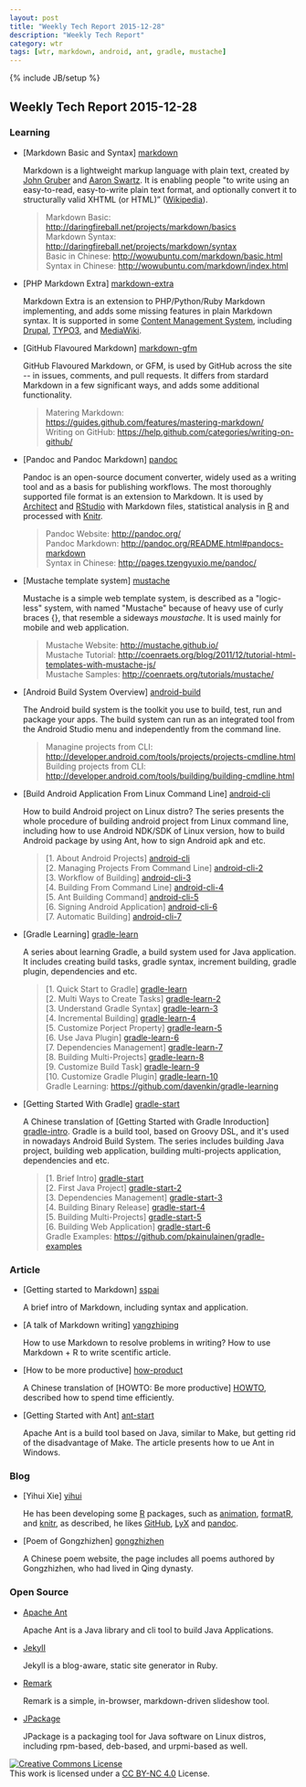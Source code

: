 ```yaml
---
layout: post
title: "Weekly Tech Report 2015-12-28"
description: "Weekly Tech Report"
category: wtr
tags: [wtr, markdown, android, ant, gradle, mustache]
---
```

{% include JB/setup %}

## Weekly Tech Report 2015-12-28

### Learning

+   [Markdown Basic and Syntax] [markdown]
    
    Markdown is a lightweight markup language with plain text, created by [John 
    Gruber] and [Aaron Swartz]. It is enabling people "to write using an 
    easy-to-read, easy-to-write plain text format, and optionally convert it to 
    structurally valid XHTML (or HTML)” ([Wikipedia][markdown wiki]).

    > Markdown Basic: <http://daringfireball.net/projects/markdown/basics>  
    > Markdown Syntax: <http://daringfireball.net/projects/markdown/syntax>  
    > Basic in Chinese: <http://wowubuntu.com/markdown/basic.html>  
    > Syntax in Chinese: <http://wowubuntu.com/markdown/index.html>  

[markdown]: http://daringfireball.net/projects/markdown/
[john gruber]: https://en.wikipedia.org/wiki/John_Gruber
[aaron swartz]: https://en.wikipedia.org/wiki/Aaron_Swartz
[markdown wiki]: https://en.wikipedia.org/wiki/Markdown

+   [PHP Markdown Extra] [markdown-extra]

    Markdown Extra is an extension to PHP/Python/Ruby Markdown implementing, and
    adds some missing features in plain Markdown syntax. It is supported in some
    [Content Management System], including [Drupal], [TYPO3], and [MediaWiki].

[markdown-extra]: https://michelf.ca/projects/php-markdown/extra/
[content management system]: https://en.wikipedia.org/wiki/Content_management_system
[Drupal]: https://drupal.org/project/markdowneditor
[TYPO3]: http://typo3.org/extensions/repository/view/markdown_content
[MediaWiki]: http://www.mediawiki.org/wiki/Extension:MarkdownExtraParser

+   [GitHub Flavoured Markdown] [markdown-gfm]

    GitHub Flavoured Markdown, or GFM, is used by GitHub across the site -- in
    issues, comments, and pull requests. It differs from stardard Markdown in a
    few significant ways, and adds some additional functionality.

    > Matering Markdown: <https://guides.github.com/features/mastering-markdown/>   
    > Writing on GitHub: <https://help.github.com/categories/writing-on-github/>

[markdown-gfm]: https://help.github.com/articles/github-flavored-markdown/

+   [Pandoc and Pandoc Markdown] [pandoc]

    Pandoc is an open-source document converter, widely used as a writing tool
    and as a basis for publishing workflows. The most thoroughly supported file
    format is an extension to Markdown. It is used by [Architect] and [RStudio]
    with Markdown files, statistical analysis in [R] and processed with [Knitr].

    > Pandoc Website: <http://pandoc.org/>  
    > Pandoc Markdown: <http://pandoc.org/README.html#pandocs-markdown>  
    > Syntax in Chinese: <http://pages.tzengyuxio.me/pandoc/>

[pandoc]: https://en.wikipedia.org/wiki/Pandoc
[architect]: https://en.wikipedia.org/wiki/Architect_(software)
[rstudio]: https://en.wikipedia.org/wiki/RStudio
[r]: https://en.wikipedia.org/wiki/R_(programming_language)
[knitr]: https://en.wikipedia.org/wiki/Knitr

+   [Mustache template system] [mustache]

    Mustache is a simple web template system, is described as a "logic-less"
    system, with named "Mustache" because of heavy use of curly braces {}, that
    resemble a sideways *moustache*. It is used mainly for mobile and web 
    application.

    > Mustache Website: <http://mustache.github.io/>  
    > Mustache Tutorial: <http://coenraets.org/blog/2011/12/tutorial-html-templates-with-mustache-js/>  
    > Mustache Samples: <http://coenraets.org/tutorials/mustache/>

[mustache]: https://en.wikipedia.org/wiki/Moustache

+   [Android Build System Overview] [android-build]

    The Android build system is the toolkit you use to build, test, run and 
    package your apps. The build system can run as an integrated tool from the 
    Android Studio menu and independently from the command line. 

    > Managine projects from CLI: <http://developer.android.com/tools/projects/projects-cmdline.html>  
    > Building projects from CLI: <http://developer.android.com/tools/building/building-cmdline.html>

[android-build]: http://developer.android.com/sdk/installing/studio-build.html

+   [Build Android Application From Linux Command Line] [android-cli]

    How to build Android project on Linux distro? The series presents the whole
    procedure of building android project from Linux command line, including
    how to use Android NDK/SDK of Linux version, how to build Android package by
    using Ant, how to sign Android apk and etc.

    > [1. About Android Projects] [android-cli]  
    > [2. Managing Projects From Command Line] [android-cli-2]  
    > [3. Workflow of Building] [android-cli-3]  
    > [4. Building From Command Line] [android-cli-4]  
    > [5. Ant Building Command] [android-cli-5]  
    > [6. Signing Android Application] [android-cli-6]  
    > [7. Automatic Building] [android-cli-7]

[android-cli]: http://www.cnblogs.com/ifantastic/p/3976742.html
[android-cli-2]: http://www.cnblogs.com/ifantastic/p/3977022.html
[android-cli-3]: http://www.cnblogs.com/ifantastic/p/3977672.html
[android-cli-4]: http://www.cnblogs.com/ifantastic/p/3979063.html
[android-cli-5]: http://www.cnblogs.com/ifantastic/p/3979260.html
[android-cli-6]: http://www.cnblogs.com/ifantastic/p/3981017.html
[android-cli-7]: http://www.cnblogs.com/ifantastic/p/3981295.html

+   [Gradle Learning] [gradle-learn]

    A series about learning Gradle, a build system used for Java application.
    It includes creating build tasks, gradle syntax, increment building, gradle
    plugin, dependencies and etc.

    > [1. Quick Start to Gradle] [gradle-learn]  
    > [2. Multi Ways to Create Tasks] [gradle-learn-2]  
    > [3. Understand Gradle Syntax] [gradle-learn-3]  
    > [4. Incremental Building] [gradle-learn-4]  
    > [5. Customize Porject Property] [gradle-learn-5]  
    > [6. Use Java Plugin] [gradle-learn-6]  
    > [7. Dependencies Management] [gradle-learn-7]  
    > [8. Building Multi-Projects] [gradle-learn-8]  
    > [9. Customize Build Task] [gradle-learn-9]  
    > [10. Customize Gradle Plugin] [gradle-learn-10]  
    > Gradle Learning: <https://github.com/davenkin/gradle-learning>

[gradle-learn]: http://www.cnblogs.com/davenkin/p/gradle-learning-1.html
[gradle-learn-2]: http://www.cnblogs.com/davenkin/p/gradle-learning-2.html
[gradle-learn-3]: http://www.cnblogs.com/davenkin/p/gradle-learning-3.html
[gradle-learn-4]: http://www.cnblogs.com/davenkin/p/gradle-learning-4.html
[gradle-learn-5]: http://www.cnblogs.com/davenkin/p/gradle-learning-5.html
[gradle-learn-6]: http://www.cnblogs.com/davenkin/p/gradle-learning-6.html
[gradle-learn-7]: http://www.cnblogs.com/davenkin/p/gradle-learning-7.html
[gradle-learn-8]: http://www.cnblogs.com/davenkin/p/gradle-learning-8.html
[gradle-learn-9]: http://www.cnblogs.com/davenkin/p/gradle-learning-9.html
[gradle-learn-10]: http://www.cnblogs.com/davenkin/p/gradle-learning-10.html

+   [Getting Started With Gradle] [gradle-start]

    A Chinese translation of [Getting Started with Gradle Inroduction] 
    [gradle-intro]. Gradle is a build tool, based on Groovy DSL, and it's used
    in nowadays Android Build System. The series includes building Java project,
    building web application, building multi-projects application, dependencies
    and etc.

    > [1. Brief Intro] [gradle-start]  
    > [2. First Java Project] [gradle-start-2]  
    > [3. Dependencies Management] [gradle-start-3]  
    > [4. Building Binary Release] [gradle-start-4]  
    > [5. Building Multi-Projects] [gradle-start-5]  
    > [6. Building Web Application] [gradle-start-6]  
    > Gradle Examples: <https://github.com/pkainulainen/gradle-examples>

[gradle-start]: http://blog.jobbole.com/71999/
[gradle-start-2]: http://blog.jobbole.com/72558/
[gradle-start-3]: http://blog.jobbole.com/72992/
[gradle-start-4]: http://blog.jobbole.com/80340/
[gradle-start-5]: http://blog.jobbole.com/84471/
[gradle-start-6]: http://blog.jobbole.com/94707/
[gradle-intro]: http://www.petrikainulainen.net/programming/gradle/getting-started-with-gradle-introduction/

### Article

+   [Getting started to Markdown] [sspai]

    A brief intro of Markdown, including syntax and application.

[sspai]: http://sspai.com/25137

+   [A talk of Markdown writing] [yangzhiping]

    How to use Markdown to resolve problems in writing? How to use Markdown + R
    to write scentific article.

[yangzhiping]: http://www.yangzhiping.com/tech/r-markdown-knitr.html

+   [How to be more productive] [how-product]

    A Chinese translation of [HOWTO: Be more productive] [HOWTO], described how
    to spend time efficiently.

[how-product]: http://pages.tzengyuxio.me/articles/how-to-be-more-productive.html
[howto]: http://www.aaronsw.com/weblog/productivity

+   [Getting Started with Ant] [ant-start]

    Apache Ant is a build tool based on Java, similar to Make, but getting rid 
    of the disadvantage of Make. The article presents how to ue Ant in Windows.

[ant-start]: http://www.java3z.com/cwbwebhome/article/article2/2764.html

### Blog

+   [Yihui Xie] [yihui]

    He has been developing some [R] packages, such as [animation], [formatR], 
    and [knitr], as described, he likes [GitHub], [LyX] and [pandoc]. 

[yihui]: http://yihui.name/
[animation]: http://yihui.name/animation/
[formatr]: http://yihui.name/formatR/
[github]: https://github.com
[lyx]: http://www.lyx.org/

+   [Poem of Gongzhizhen] [gongzhizhen]

    A Chinese poem website, the page includes all poems authored by Gongzhizhen,
    who had lived in Qing dynasty.

[gongzhizhen]: http://www.ziyexing.cn/shici/gongzhizhen/gongzhizhen.htm

### Open Source

+   [Apache Ant](http://ant.apache.org/)

    Apache Ant is a Java library and cli tool to build Java Applications.

+   [JekyII](https://github.com/jekyll/jekyll)

    Jekyll is a blog-aware, static site generator in Ruby.

+   [Remark](https://github.com/gnab/remark)

    Remark is a simple, in-browser, markdown-driven slideshow tool.

+   [JPackage](http://www.jpackage.org/index.php)

    JPackage is a packaging tool for Java software on Linux distros, including
    rpm-based, deb-based, and urpmi-based as well.


[![Creative Commons License][CC png]][CC BY-NC 4.0]<br/>
This work is licensed under a [CC BY-NC 4.0][] License.

[cc png]: https://i.creativecommons.org/l/by-nc/4.0/88x31.png
[cc by-nc 4.0]: http://creativecommons.org/licenses/by-nc/4.0/
